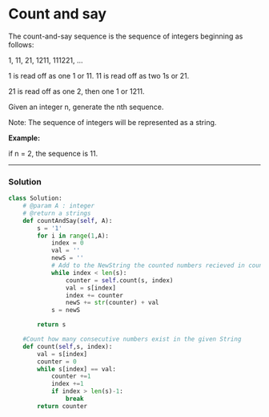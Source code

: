 # Count and say

The count-and-say sequence is the sequence of integers beginning as follows:

1, 11, 21, 1211, 111221, ...

1 is read off as one 1 or 11.
11 is read off as two 1s or 21.

21 is read off as one 2, then one 1 or 1211.

Given an integer n, generate the nth sequence.

Note: The sequence of integers will be represented as a string.

**Example:**

if n = 2,
the sequence is 11.

---

### Solution

```python
class Solution:
    # @param A : integer
    # @return a strings
    def countAndSay(self, A):
        s = '1'
        for i in range(1,A):
            index = 0
            val = ''
            newS = ''
            # Add to the NewString the counted numbers recieved in count function
            while index < len(s):
                counter = self.count(s, index)
                val = s[index]
                index += counter
                newS += str(counter) + val
            s = newS

        return s

    #Count how many consecutive numbers exist in the given String
    def count(self,s, index):
        val = s[index]
        counter = 0
        while s[index] == val:
            counter +=1
            index +=1
            if index > len(s)-1:
                break
        return counter

```

